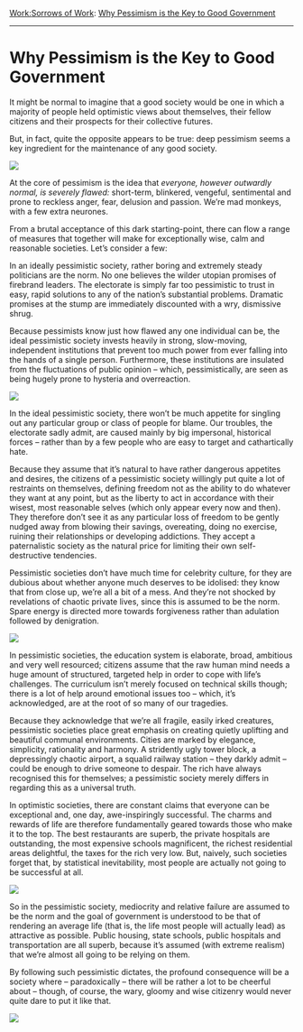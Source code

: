 [Work:](https://www.theschooloflife.com/thebookoflife/category/work/)[Sorrows of Work](https://www.theschooloflife.com/thebookoflife/category/work/sorrows-of-work/): [Why Pessimism is the Key to Good Government](https://www.theschooloflife.com/thebookoflife/why-pessimism-is-the-key-to-good-government/)

* * *

# Why Pessimism is the Key to Good Government

It might be normal to imagine that a good society would be one in which a majority of people held optimistic views about themselves, their fellow citizens and their prospects for their collective futures.

But, in fact, quite the opposite appears to be true: deep pessimism seems a key ingredient for the maintenance of any good society.

![](https://upload.wikimedia.org/wikipedia/commons/1/14/Projet_pour_la_ville_de_Chaux_-_Ledoux.jpg)

At the core of pessimism is the idea that _everyone, however outwardly normal, is severely flawed:_ short-term, blinkered, vengeful, sentimental and prone to reckless anger, fear, delusion and passion. We’re mad monkeys, with a few extra neurones.

From a brutal acceptance of this dark starting-point, there can&nbsp;flow a range of measures that together will make for exceptionally wise, calm and reasonable societies. Let’s consider a few:

In an ideally pessimistic society, rather boring and extremely steady politicians are the norm. No one believes the wilder utopian promises of firebrand leaders. The electorate is simply far too pessimistic to trust in easy, rapid solutions to any of the nation’s substantial problems. Dramatic promises at the stump are immediately discounted with a wry, dismissive shrug.

Because pessimists know just how flawed any one individual can be, the ideal pessimistic society invests heavily in strong, slow-moving, independent institutions that prevent too much power from ever falling into the hands of a single person. Furthermore, these institutions are insulated from the fluctuations of public opinion – which, pessimistically, are seen as being hugely prone to hysteria and overreaction.

![](https://s-media-cache-ak0.pinimg.com/736x/6c/fd/85/6cfd8578812a84710f171157529ab332.jpg)

In the ideal pessimistic society, there won’t be much appetite for singling out any particular group or class of people for blame. Our troubles, the electorate sadly admit, are caused mainly by big impersonal, historical forces – rather than by a few people who are easy to target and cathartically hate.

Because they assume that it’s natural to have rather dangerous appetites and desires, the citizens of a pessimistic society willingly put quite a lot of restraints on themselves, defining freedom not as the ability to do whatever they want at any point, but as the liberty to act in accordance with their wisest, most reasonable selves (which only appear every now and then). They therefore don’t see it as any particular loss of freedom to be gently nudged away from blowing their savings, overeating, doing no exercise, ruining their relationships or developing addictions. They accept a paternalistic society as the natural price for limiting their own self-destructive tendencies.

Pessimistic societies don’t have much time for celebrity culture, for they are dubious about whether anyone much deserves to be idolised: they know that from close up, we’re all a bit of a mess. And they’re not shocked by revelations of chaotic private lives, since this is assumed to be the norm. Spare energy is directed more towards forgiveness rather than adulation followed by denigration.

![](https://s-media-cache-ak0.pinimg.com/originals/a8/bc/dd/a8bcdd620a70356ccdb98c3d881e8b11.jpg)

In pessimistic societies, the education system is elaborate, broad, ambitious and very well resourced; citizens assume that the raw human mind needs a huge amount of structured, targeted help in order to cope with life’s challenges. The curriculum isn’t merely focused on technical skills though; there is a lot of help around emotional issues too – which, it’s acknowledged, are at the root of so many of our tragedies.

Because they acknowledge that we’re all fragile, easily irked creatures, pessimistic societies place great emphasis on creating quietly uplifting and beautiful communal environments. Cities are marked by elegance, simplicity, rationality and harmony. A stridently ugly tower block, a depressingly chaotic airport, a squalid railway station – they darkly admit – could be enough to drive someone to despair. The rich have always recognised this for themselves; a pessimistic society merely differs in regarding this as a universal truth.

In optimistic societies, there are constant claims that everyone can be exceptional and, one day, awe-inspiringly successful. The charms and rewards of life are therefore fundamentally geared towards those who make it to the top. The best restaurants are superb, the private hospitals are outstanding, the most expensive schools magnificent, the richest residential areas delightful, the taxes for the rich very low. But, naively, such societies forget that, by statistical inevitability, most people are actually not going to be successful at all.

![](https://s-media-cache-ak0.pinimg.com/originals/c5/3a/c4/c53ac40e8664f45cd570ddb8f6bdc4ed.jpg)

So in the pessimistic society, mediocrity and relative failure are assumed to be the norm and the goal of government is understood to be that of rendering an average life (that is, the life most people will actually lead) as attractive as possible. Public housing, state schools, public hospitals and transportation are all superb, because it’s assumed (with extreme realism) that we’re almost all going to be relying on them.

By following such pessimistic dictates, the profound consequence will be a society where – paradoxically – there will be rather a lot to be cheerful about – though, of course, the wary, gloomy and wise citizenry would never quite dare to put it like that.

[![](https://img.youtube.com/vi/1tkiDsLR1i8/0.jpg)](https://www.youtube.com/embed/1tkiDsLR1i8?ecver=2 '')
